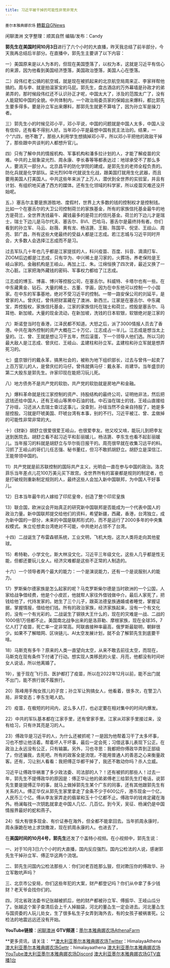 ```yaml
---
title: 习近平被干掉的可能性非常非常大
---
```

`墨尔本雅典娜农场` [轉載自GNews](https://gnews.org/zh-hans/1575529/)

闲聊澳洲
文字整理：顺其自然 编辑/发布：Candy




**郭先生在美国时间10月3日**进行了六个小时的大直播，昨天我总结了前半部分，今天我再总结后半部分。在直播中，郭先生主要讲了以下内容：

一）美国原来是以人为本的，但现在美国堕落了，以权为本，这就是习近平有信心的来源，因为他看到美国经济堕落，美国政治堕落，美国人心在堕落。

二）段伟红老公搞的航空城，就是现在被抓起来的北京航空局周来正、李家祥帮他搞的。周与李、就是拍温家宝的马屁。郭先生，盘古酒店的万外幕墙是孙政才的弟弟弄的，那时候段伟红还不认识孙正才呢，中国太大了，涉及的范围太广了，没有人能窥知中国的全貌。中共体制内，一个政治局委员家的保姆出来爆料，都比郭先生要多得多。要是孙立军出来爆料，那郭先生就更不算啥了，因为孙立军是操刀者。

三）郭先生小的时候见邓小平，邓小平说，中国的问题就是中国人太多，中国人没有信仰，还有看不得别人好。当年邓小平是最想中国有民主法治的。结果，一个“六四，他不敢了，那些人利用学生想搞掉邓小平，所以邓小平把他的政敌干掉了，那些跟中共谈判的人都想升官儿。

四）只有了解中共的情报机构、军事机构和潘多拉计划的人，才能了解疫苗的灾难。中共的上层象梁光烈、周永康、李长春等等都表达过：地球承受不了那么多人，要消灭一部分人。北京昌平的防化学院的建成，是郭先生的老师全程负责的。防化兵就是化学部队。梁光烈90年代就说生化战，跟美国打就用生化武器，而且要用美国人打美国人。中共这些年来派了上万人，潜伏到全世界的实验室，并且有计划、有组织地买通了西方的媒体。还有生化领域的科学家，所以疫苗灾难还没开始呢。

五，）塞舌尔主要是旅游胜地、度假村，世界上大多数的钱的控制权才是控制钱。比如一个在塞舌尔的大卫公司控制荷兰的家族基金，所有的家族信托基金最牛的地方是荷兰，全世界洗钱最牛、藏钱最多的是荷兰的信托基金。荷兰的下边儿才是瑞士，瑞士下边儿是马尔代夫、塞舌尔、BVI、巴哈马，塞舌尔是最终持有者。你们看到的孙立军、马云、赵薇、黄有龙、杨洁篪、王毅、陈国平、倪坚、王歧山、周亮、郭广昌，所有这些大佬最终的受益人都是江志成。若江志城与习近平同时开会，大多数人会选择江志成而不是习。

过去军队几十年也几乎都是江家提拔的人，科兴疫苗、百度、抖音、滴滴打车、ZOOM后边都是江志成，只有华为、中兴稀土是习家的，火葬场，养老保险是王岐山家的。金融机构是王岐山，再加上江、朱。江绵恒换了四次肾，最近又换了一次心脏。江家把海外藏钱的密码、军事权力都给了江志成。

江志成的博玉、博喜、博兴等控股公司，在塞舌尔。科威特、卡塔尔也有一些。在中东藏黄金、钻石、大量的稀土、古董、字画，因为在中东他可以控制一个小国家。在中东的军事基地，绝对不受习近平的控制。一带一路安保公司的刘延平，是曾家的人。曾庆红，曾伟把财富藏在了澳洲、新西兰。江家是在塞舌尔、中东藏宝，弄控股权，家族信托基金，江家的家族信托在瑞士和荷兰，控股是塞舌尔、马耳他、新加坡。大量的现金流动，在新加坡，洗钱的日本软银，软银绝对是江家的

六）斯诺登当时在香港，江泽民都不知道。大怒之后，派了3000情报人员去了香港。中共在海外控制的资产大概在二十万亿，江志成占一半儿。江志成是想当太上皇的。江、曾、王就是想让习干五年，然后滚蛋，下一个领导人他们选。所以习的最大敌人是江志成、曾庆红、王岐山、孟建柱和孙立军。孟建柱和孙立军就是想弄死习的。

七）盛京银行的戴永革，搞黑社会的，被称为地下组织部长，过去与曾伟一起卖了上百万官儿的人，是曾庆红的马仔。曾伟就俩马仔：戴永革、肖建华。当年盛京的第二大股东是郭先生。许家印现在能把习玩儿死。

八）地方债务不是共产党的软肋，共产党的软肋就是房地产和金融。

九）爆料革命就是找江家控制的资产、持股结构的最终公司，证明他非法，然后把这钱还给中国人，还有王岐山等黑中石油的钱。中石油在瑞士的钱，王岐山直接给了孙瑶，习还派人去瑞士查过这事儿，没查到，孙瑶当然不会亲自持股了，她是多层控股。习就是吓唬美国、吓唬台湾有本事，别的不行。习近平被江、曾、孟做掉的可能性非常非常的大。

十）《财新》胡舒立很爱很爱王岐山，也很爱李友。他又咬又啃，能玩儿到把李友送到医院去。胡舒立看不起习近平和彭丽媛儿，杨洁篪、李东生也看不起彭丽媛儿。当年报习的料就是胡舒立与华尔街日报干的。周亮很早就在收集习远平的料。习抓了王岐山的哥们儿任志强、秘书董红，但习不敢抓胡舒立。胡舒立是深信江、王能带领中国的。

11）共产党就是前苏联控制的国际共产主义，光明会一直在参与中国的政治。洛克菲乐当年差点儿花100万美元买下故宫。全世界所有的富豪都是规则的制定者，也是打破规则重新制定规则的人，最终这些人会加入新中国联邦，为中国人干好事儿。

12）日本当年最牛的人嫁给了印尼皇帝，创造了整个印尼皇族

13）联合国，欧洲议会开始真正的研究新中国联邦是否能成为一个代表中国人的政治力量。新中国联邦提交给他们的资料，希望新疆，西藏，香港，台湾独立，成为新中国的一部分，未来的中国是联邦形式的，而不是运行了2000多年的中央集权模式。朱立伦想卖台湾绝对不可能，中共绝对占领不了台湾。

十四）二战诞生了布雷森顿系统，工业文明，飞机大炮，这次人类将走向其他星球。

15）希特勒，小学文化，斯大林没文化，习近平三年级文化，这些人几乎都是性无能，但都还要玩儿女人。经济灾难都是这些不正常的人制造的。

十六）一个领导者两个最大的能力：一个是演说能力，还有一个是说服别人的能力。

17）罗斯柴尔德家族是怎么起家的呢？马克罗斯柴尔德是当时欧洲的一个公国，人家给战争借经费，他是个小皮匠，他就帮人家往外借钱做中介。最后人家死了，把钱给他了，代持发家的。她生了三个儿子，跟英法德皇族通婚或者睡觉，掌握证据，掌握情报，借给他们钱。所有的政治家族，经济家族起来，没有一个有文化的，没有一个有光彩的。二战诞生了钢铁大王什么的，现在的灾难是一战、二战的1000倍1万倍都不止。美国南北战争出来的是洛菲勒、摩根家族，现在全球35，7亿人打了疫苗，死亡率一定非常高。阿联酋接种率最高，俄罗斯最聪明，朝鲜很少。如果不了解暗网、区块链儿、AI太空发展计划，就不会了解郭先生到底要干啥。

18）马斯克有多牛？原来的人类一直望向太空，从来不敢去前往太空，而现在，马斯克在现有条件下付诸了行动。想实现人类移民的火星、月亮，他都没有时间听女人说话，所以他离婚了。

19），鉴于现在飞行员、医护都打了疫苗，所以在2022年12月以前，能不出门就不出门，能不旅行就不履旅行。

20）陈峰用手掏女孩儿的子宫；孙立军让狗搞女人，他看着，很多次，在警卫八局，非常变态；李东生喝人奶。

21）疫苗，在极短的时间内，这么多人打，也必定要在相对集中的时间内爆发。

22）中共的军队基本都在江家手里，还有曾家手里。江家从邓家手里接过来，没有给习，只有许其亮是习的人。

23）傅政华是习近平的人，为什么还被抓呢？一是因为他帮着习干了太多坏事，习也不想让他活着。帮着坏人干坏事，最后一定会死；习借这事儿表现下公正。在政治上永远没有公正，只有输赢。另外，习也寻思：我都把你傅政华弄到正部级了，你还骗我，去死吧。所有的政客全是流氓，不能用普通人的善恶之心来衡量政客。还有，习让别人看看：我把傅正华都干掉了，我还不敢动你吗？杀人立威。

习近平让傅政华祸害了多少政法委、司法部的人？！还有被抓的那些人！过去一年，郭先生不提傅政华的原因是：傅正华让他的弟弟傅老三给郭先生打电话，说郭先生要是提傅正华的事，就马上做掉郭先生某个广东的同事，还有其他跟郭先生有关系的人。傅正华仅从郭先生家里拿走了金条不少于600公斤，港币现金一个亿，人民币三个亿。傅从李友家弄走的翡翠和玉十个亿都不止。傅政华的钱肯定藏在海外。杨澜每找一次钥匙就拿走中国人几亿、几百亿。到今天，吴征、杨澜仍是中国情报界最好的蛇和燕子。

24）恒大有很多现金、有价证券在海外，但全都不能拿回去。当年抓周永康时，周永康跪在地上求饶撒泼，现在抓周永康的人。也进去了，

在**美国时间的10月4号，郭先生**还发了个盖特小视频。在小视频中，郭先生说：

一、对于10月3日六个小时的大直播，国内反应强烈。国内公检法的人说，感谢郭先生干掉孙立军、傅正华这两个流氓。

二、郭先生问国内公检法那些人：你们对老百姓那么狠，但对欺压你的傅政华、孙立军敢吭声吗？

三、北京市公安局，你们这些年犯的大案，财产都登记吗？你们从中拿了多少钱财？老天爷会找你们的。

四，河北省政法委书记张越被抓后，他的财产都被孙立军、傅振华、王岐山瓜分了。张越这个案子查清后会上千人掉脑袋，河北的董屳生一定会进去。河北董屳生与国资委的人玩儿处女，生了很多私生子女弄到海外去，有的女孩子被祸害死。公检法的地震远远还没有开始。

**YouTube链接**：[闲聊澳洲](https://www.youtube.com/watch?v=1hP4WmePdeI&amp;t=219s)
**GTV频道：**[墨尔本雅典娜农场AthenaFarm](https://gtv.org/video/id=6153fecc42a8af3151a72e5b)

**更多资讯，请关注：
**[澳大利亚墨尔本雅典娜农场Twitter](https://twitter.com/HimalayaAthena1)：HimalayaAthena
[澳大利亚墨尔本雅典娜农场Gettr](https://www.gettr.com/user/himalayaathena)：himalayaathena
[澳大利亚墨尔本雅典娜农场YouTube](https://youtube.com/channel/UC-tz4lmA7mG3FzYbylgqjTQ)[澳大利亚墨尔本雅典娜农场Discord](https://discord.gg/76QVRChsgU)
[澳大利亚墨尔本雅典娜农场GTV直播1台](https://www.gtv.org/user/5f72f8f60cd82c6bb6a248a6)
